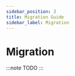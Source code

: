```yaml
---
sidebar_position: 3
title: Migration Guide
sidebar_label: Migration
---
```


# Migration

:::note
TODO
:::

